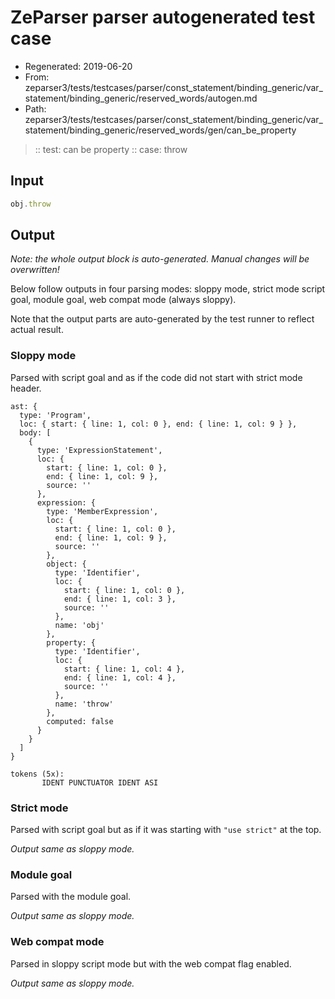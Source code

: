 # ZeParser parser autogenerated test case

- Regenerated: 2019-06-20
- From: zeparser3/tests/testcases/parser/const_statement/binding_generic/var_statement/binding_generic/reserved_words/autogen.md
- Path: zeparser3/tests/testcases/parser/const_statement/binding_generic/var_statement/binding_generic/reserved_words/gen/can_be_property

> :: test: can be property
> :: case: throw

## Input


`````js
obj.throw
`````

## Output

_Note: the whole output block is auto-generated. Manual changes will be overwritten!_

Below follow outputs in four parsing modes: sloppy mode, strict mode script goal, module goal, web compat mode (always sloppy).

Note that the output parts are auto-generated by the test runner to reflect actual result.

### Sloppy mode

Parsed with script goal and as if the code did not start with strict mode header.

`````
ast: {
  type: 'Program',
  loc: { start: { line: 1, col: 0 }, end: { line: 1, col: 9 } },
  body: [
    {
      type: 'ExpressionStatement',
      loc: {
        start: { line: 1, col: 0 },
        end: { line: 1, col: 9 },
        source: ''
      },
      expression: {
        type: 'MemberExpression',
        loc: {
          start: { line: 1, col: 0 },
          end: { line: 1, col: 9 },
          source: ''
        },
        object: {
          type: 'Identifier',
          loc: {
            start: { line: 1, col: 0 },
            end: { line: 1, col: 3 },
            source: ''
          },
          name: 'obj'
        },
        property: {
          type: 'Identifier',
          loc: {
            start: { line: 1, col: 4 },
            end: { line: 1, col: 4 },
            source: ''
          },
          name: 'throw'
        },
        computed: false
      }
    }
  ]
}

tokens (5x):
       IDENT PUNCTUATOR IDENT ASI
`````

### Strict mode

Parsed with script goal but as if it was starting with `"use strict"` at the top.

_Output same as sloppy mode._

### Module goal

Parsed with the module goal.

_Output same as sloppy mode._

### Web compat mode

Parsed in sloppy script mode but with the web compat flag enabled.

_Output same as sloppy mode._
